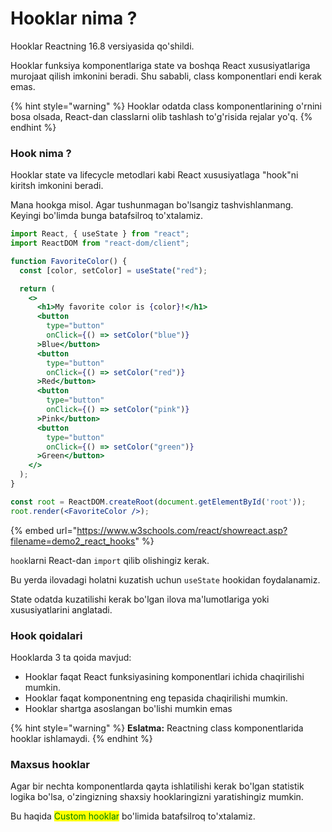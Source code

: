 # Hooklar nima ?

Hooklar Reactning 16.8 versiyasida qo'shildi.

Hooklar funksiya komponentlariga state va boshqa React xususiyatlariga murojaat qilish imkonini beradi. Shu sababli, class komponentlari endi kerak emas.

{% hint style="warning" %}
Hooklar odatda class komponentlarining o'rnini bosa olsada, React-dan classlarni olib tashlash to'g'risida rejalar yo'q.
{% endhint %}

### Hook nima ?

Hooklar state va lifecycle metodlari kabi React xususiyatlaga "hook"ni kiritsh imkonini beradi.

Mana hookga misol. Agar tushunmagan bo'lsangiz tashvishlanmang. Keyingi bo'limda bunga batafsilroq to'xtalamiz.

```jsx
import React, { useState } from "react";
import ReactDOM from "react-dom/client";

function FavoriteColor() {
  const [color, setColor] = useState("red");

  return (
    <>
      <h1>My favorite color is {color}!</h1>
      <button
        type="button"
        onClick={() => setColor("blue")}
      >Blue</button>
      <button
        type="button"
        onClick={() => setColor("red")}
      >Red</button>
      <button
        type="button"
        onClick={() => setColor("pink")}
      >Pink</button>
      <button
        type="button"
        onClick={() => setColor("green")}
      >Green</button>
    </>
  );
}

const root = ReactDOM.createRoot(document.getElementById('root'));
root.render(<FavoriteColor />);
```

{% embed url="https://www.w3schools.com/react/showreact.asp?filename=demo2_react_hooks" %}

`hook`larni React-dan `import` qilib olishingiz kerak.

Bu yerda ilovadagi holatni kuzatish uchun `useState` hookidan foydalanamiz.

State odatda kuzatilishi kerak bo'lgan ilova ma'lumotlariga yoki xususiyatlarini anglatadi.

### Hook qoidalari

Hooklarda 3 ta qoida mavjud:

* Hooklar faqat React funksiyasining komponentlari ichida chaqirilishi mumkin.
* Hooklar faqat komponentning eng tepasida chaqirilishi mumkin.
* Hooklar shartga asoslangan bo'lishi mumkin emas

{% hint style="warning" %}
**Eslatma:** Reactning class komponentlarida hooklar ishlamaydi.
{% endhint %}

### Maxsus hooklar

Agar bir nechta komponentlarda qayta ishlatilishi kerak bo'lgan statistik logika bo'lsa, o'zingizning shaxsiy hooklaringizni yaratishingiz mumkin.

Bu haqida <mark style="color:green;">Custom hooklar</mark> bo'limida batafsilroq to'xtalamiz.
